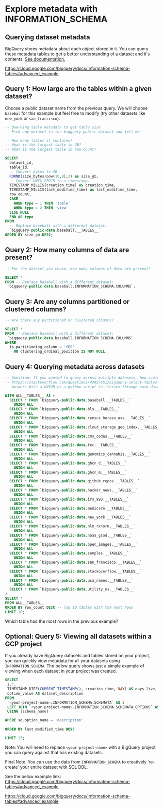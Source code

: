 # Explore metadata with INFORMATION_SCHEMA

## Querying dataset metadata
BigQuery stores metadata about each object stored in it. 
You can query these metadata tables to get a better understanding of a dataset and it's contents. 
[See documentation.](https://cloud.google.com/bigquery/docs/dataset-metadata)

https://cloud.google.com/bigquery/docs/information-schema-tables#advanced_example

## Query 1: How large are the tables within a given dataset?
Choose a public dataset name from the previous query. We will choose `basebal` for this example but feel free to modify (try other datasets like `new_york` or `san_francisco`).

```sql
-- Querying table metadata to get table size
-- Pick any dataset in the bigquery-public-dataset and tell me

-- How many tables it contains?
-- What is the largest table in GB?
-- What is the largest table in row count?

SELECT 
  dataset_id,
  table_id,
  -- Convert bytes to GB.
  ROUND(size_bytes/pow(10,9),2) as size_gb,
  -- Convert UNIX EPOCH to a timestamp.
  TIMESTAMP_MILLIS(creation_time) AS creation_time,
  TIMESTAMP_MILLIS(last_modified_time) as last_modified_time,
  row_count,
  CASE 
    WHEN type = 1 THEN 'table'
    WHEN type = 2 THEN 'view'
  ELSE NULL
  END AS type
FROM
  -- Replace baseball with a different dataset:
  `bigquery-public-data.baseball.__TABLES__`
ORDER BY size_gb DESC;
```

## Query 2: How many columns of data are present?

```sql
-- For the dataset you chose, how many columns of data are present?

SELECT * 
FROM -- Replace baseball with a different dataset:
 `bigquery-public-data.baseball.INFORMATION_SCHEMA.COLUMNS`;
```

## Query 3: Are any columns partitioned or clustered columns?

```sql
-- Are there any partitioned or clustered columns?

SELECT * 
FROM -- Replace baseball with a different dataset:
 `bigquery-public-data.baseball.INFORMATION_SCHEMA.COLUMNS`
WHERE 
  is_partitioning_column = 'YES' 
    OR clustering_ordinal_position IS NOT NULL;
```

## Query 4: Querying metadata across datasets

```sql
-- Question: If you wanted to query across multiple datasets, how could you do it?
-- https://stackoverflow.com/questions/43457651/bigquery-select-tables-from-all-tables-within-project
-- Answer: With a UNION or a python script to iterate through each dataset in `bq ls`

WITH ALL__TABLES__ AS (
  SELECT * FROM `bigquery-public-data.baseball.__TABLES__` 
    UNION ALL
  SELECT * FROM `bigquery-public-data.bls.__TABLES__` 
    UNION ALL
  SELECT * FROM `bigquery-public-data.census_bureau_usa.__TABLES__` 
    UNION ALL
  SELECT * FROM `bigquery-public-data.cloud_storage_geo_index.__TABLES__` 
    UNION ALL
  SELECT * FROM `bigquery-public-data.cms_codes.__TABLES__`         
    UNION ALL
  SELECT * FROM `bigquery-public-data.fec.__TABLES__`        
    UNION ALL
  SELECT * FROM `bigquery-public-data.genomics_cannabis.__TABLES__`        
    UNION ALL
  SELECT * FROM `bigquery-public-data.ghcn_d.__TABLES__`     
    UNION ALL
  SELECT * FROM `bigquery-public-data.ghcn_m.__TABLES__`     
    UNION ALL
  SELECT * FROM `bigquery-public-data.github_repos.__TABLES__`  
    UNION ALL
  SELECT * FROM `bigquery-public-data.hacker_news.__TABLES__`    
    UNION ALL
  SELECT * FROM `bigquery-public-data.irs_990.__TABLES__` 
    UNION ALL
  SELECT * FROM `bigquery-public-data.medicare.__TABLES__` 
    UNION ALL
  SELECT * FROM `bigquery-public-data.new_york.__TABLES__`     
    UNION ALL
  SELECT * FROM `bigquery-public-data.nlm_rxnorm.__TABLES__`     
    UNION ALL
  SELECT * FROM `bigquery-public-data.noaa_gsod.__TABLES__`     
    UNION ALL
  SELECT * FROM `bigquery-public-data.open_images.__TABLES__`    
    UNION ALL
  SELECT * FROM `bigquery-public-data.samples.__TABLES__`   
    UNION ALL
  SELECT * FROM `bigquery-public-data.san_francisco.__TABLES__` 
    UNION ALL
  SELECT * FROM `bigquery-public-data.stackoverflow.__TABLES__` 
    UNION ALL
  SELECT * FROM `bigquery-public-data.usa_names.__TABLES__`        
    UNION ALL
  SELECT * FROM `bigquery-public-data.utility_us.__TABLES__` 
)
SELECT *
FROM ALL__TABLES__
ORDER BY row_count DESC -- Top 10 tables with the most rows
LIMIT 10;
```

Which table had the most rows in the previous example?

## Optional: Query 5: Viewing all datasets within a GCP project

If you already have BigQuery datasets and tables stored on your project, you can quickly view metadata for all your datasets using `INFORMATION_SCHEMA`. The below query shows just a simple example of viewing when each dataset in your project was created. 

```sql
SELECT
 s.*,
 TIMESTAMP_DIFF(CURRENT_TIMESTAMP(), creation_time, DAY) AS days_live,
 option_value AS dataset_description
FROM
 `<your-project-name>.INFORMATION_SCHEMA.SCHEMATA` AS s
 LEFT JOIN `<your-project-name>.INFORMATION_SCHEMA.SCHEMATA_OPTIONS` AS so
 USING (schema_name)

WHERE so.option_name = 'description'
 
ORDER BY last_modified_time DESC

LIMIT 15;
```

Note: You will need to replace `<your-project-name>` with a BigQuery project you can query against that has existing datasets. 
 
Final Note: You can use the data from `INFORMATION_SCHEMA` to creatively 're-create' your entire dataset with SQL DDL. 

See the below example link: https://cloud.google.com/bigquery/docs/information-schema-tables#advanced_example

https://cloud.google.com/bigquery/docs/information-schema-tables#advanced_example